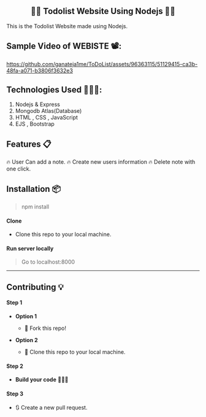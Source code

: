 <h2 align="center">✍🏽 Todolist Website Using Nodejs 👨‍💻</h2>

<p>This is the Todolist Website made using Nodejs.</p>

## Sample Video of WEBISTE  📽️:




https://github.com/ganateja1me/ToDoList/assets/96363115/51129415-ca3b-48fa-a071-b3806f3632e3




## Technologies Used 👨🏽‍💻:
1. Nodejs & Express
2. Mongodb Atlas(Database)
3. HTML , CSS , JavaScript
4. EJS , Bootstrap


## Features 📋
🔥 User Can add  a note.
🔥 Create new users information
🔥 Delete note with one click.



## Installation 📦

>npm install 

#### Clone

- Clone this repo to your local machine.

#### Run server locally

> Go to localhost:8000





----

## Contributing 💡


#### Step 1

- **Option 1**
    - 🍴 Fork this repo!

- **Option 2**
    - 👯 Clone this repo to your local machine.


#### Step 2

- **Build your code** 🔨🔨🔨

#### Step 3

- 🔃 Create a new pull request.
